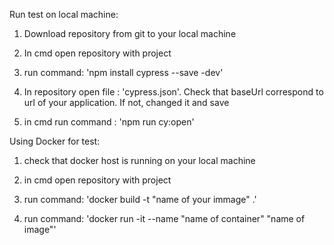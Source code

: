 Run test on local machine:

1) Download repository from git to your local machine

2) In cmd open repository with project 

3) run command: 'npm install cypress --save -dev'  

4) In repository open file : 'cypress.json'. Check that baseUrl correspond to url of your application. If not, changed it and save

5) in cmd run command : 'npm run cy:open'



Using Docker for test:

1) check that docker host is running on your local machine

2) in cmd open repository with project

3) run command: 'docker build -t "name of your immage" .'

4) run command: 'docker run -it --name "name of container" "name of image"'

